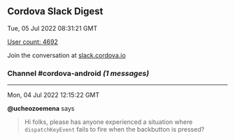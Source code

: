 ## Cordova Slack Digest
Tue, 05 Jul 2022 08:31:21 GMT

[User count: 4692](https://cordova.slack.com/)


Join the conversation at [slack.cordova.io](http://slack.cordova.io/)

### __Channel #cordova-android__ _(1 messages)_
---

Mon, 04 Jul 2022 12:15:22 GMT

__@ucheozoemena__ says 
> Hi folks, please has anyone experienced a situation where `dispatchKeyEvent` fails to fire when the backbutton is pressed?
> 
